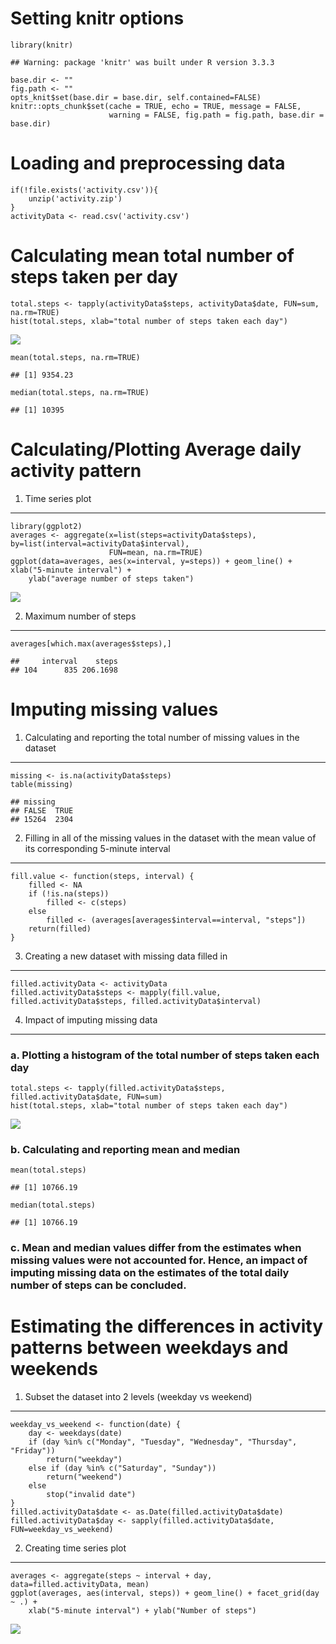 Setting knitr options
=====================

    library(knitr)

    ## Warning: package 'knitr' was built under R version 3.3.3

    base.dir <- ""
    fig.path <- ""
    opts_knit$set(base.dir = base.dir, self.contained=FALSE)
    knitr::opts_chunk$set(cache = TRUE, echo = TRUE, message = FALSE, 
                          warning = FALSE, fig.path = fig.path, base.dir = base.dir) 

Loading and preprocessing data
==============================

    if(!file.exists('activity.csv')){
        unzip('activity.zip')
    }
    activityData <- read.csv('activity.csv')

Calculating mean total number of steps taken per day
====================================================

    total.steps <- tapply(activityData$steps, activityData$date, FUN=sum, na.rm=TRUE)
    hist(total.steps, xlab="total number of steps taken each day")

![](/Users/Magdy/Documents/figure/unnamed-chunk-2-1.png)

    mean(total.steps, na.rm=TRUE)

    ## [1] 9354.23

    median(total.steps, na.rm=TRUE)

    ## [1] 10395

Calculating/Plotting Average daily activity pattern
===================================================

1. Time series plot
-------------------

    library(ggplot2)
    averages <- aggregate(x=list(steps=activityData$steps), by=list(interval=activityData$interval),
                          FUN=mean, na.rm=TRUE)
    ggplot(data=averages, aes(x=interval, y=steps)) + geom_line() + xlab("5-minute interval") +
        ylab("average number of steps taken")

![](/Users/Magdy/Documents/figure/unnamed-chunk-3-1.png)

2. Maximum number of steps
--------------------------

    averages[which.max(averages$steps),]

    ##     interval    steps
    ## 104      835 206.1698

Imputing missing values
=======================

1. Calculating and reporting the total number of missing values in the dataset
------------------------------------------------------------------------------

    missing <- is.na(activityData$steps)
    table(missing)

    ## missing
    ## FALSE  TRUE 
    ## 15264  2304

2. Filling in all of the missing values in the dataset with the mean value of its corresponding 5-minute interval
-----------------------------------------------------------------------------------------------------------------

    fill.value <- function(steps, interval) {
        filled <- NA
        if (!is.na(steps))
            filled <- c(steps)
        else
            filled <- (averages[averages$interval==interval, "steps"])
        return(filled)
    }

3. Creating a new dataset with missing data filled in
-----------------------------------------------------

    filled.activityData <- activityData
    filled.activityData$steps <- mapply(fill.value, filled.activityData$steps, filled.activityData$interval)

4. Impact of imputing missing data
----------------------------------

### a. Plotting a histogram of the total number of steps taken each day

    total.steps <- tapply(filled.activityData$steps, filled.activityData$date, FUN=sum)
    hist(total.steps, xlab="total number of steps taken each day")

![](/Users/Magdy/Documents/figure/unnamed-chunk-8-1.png)

### b. Calculating and reporting mean and median

    mean(total.steps)

    ## [1] 10766.19

    median(total.steps)

    ## [1] 10766.19

### c. Mean and median values differ from the estimates when missing values were not accounted for. Hence, an impact of imputing missing data on the estimates of the total daily number of steps can be concluded.

Estimating the differences in activity patterns between weekdays and weekends
=============================================================================

1. Subset the dataset into 2 levels (weekday vs weekend)
--------------------------------------------------------

    weekday_vs_weekend <- function(date) {
        day <- weekdays(date)
        if (day %in% c("Monday", "Tuesday", "Wednesday", "Thursday", "Friday"))
            return("weekday")
        else if (day %in% c("Saturday", "Sunday"))
            return("weekend")
        else
            stop("invalid date")
    }
    filled.activityData$date <- as.Date(filled.activityData$date)
    filled.activityData$day <- sapply(filled.activityData$date, FUN=weekday_vs_weekend)

2. Creating time series plot
----------------------------

    averages <- aggregate(steps ~ interval + day, data=filled.activityData, mean)
    ggplot(averages, aes(interval, steps)) + geom_line() + facet_grid(day ~ .) +
        xlab("5-minute interval") + ylab("Number of steps")

![](/Users/Magdy/Documents/figure/unnamed-chunk-11-1.png)
